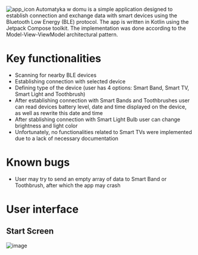 ![app_icon](https://github.com/Abuhadziar/Automatyka_w_domu/assets/130935744/72ca04f3-7af0-43f1-9e93-68c2be86cc87)
Automatyka w domu is a simple application designed to establish connection and exchange data with smart devices using the Bluetooth Low Energy (BLE) protocol. 
The app is written in Kotlin using the Jetpack Compose toolkit. The implementation was done according to the Model-View-ViewModel architectural pattern.
# Key functionalities
* Scanning for nearby BLE devices
* Establishing connection with selected device
* Defining type of the device (user has 4 options: Smart Band, Smart TV, Smart Light and Toothbrush)
* After establishing connection with Smart Bands and Toothbrushes user can read devices battery level, date and time displayed on the device, as well as rewrite this date and time
* After stablishing connection with Smart Light Bulb user can change brightness and light color
* Unfortunately, no functionalities related to Smart TVs were implemented due to a lack of necessary documentation
# Known bugs
* User may try to send an empty array of data to Smart Band or Toothbrush, after which the app may crash
# User interface
## Start Screen
![image](https://github.com/Abuhadziar/Automatyka_w_domu/assets/130935744/aa8fbb0b-19bb-430b-a99d-db73a31b2346)

